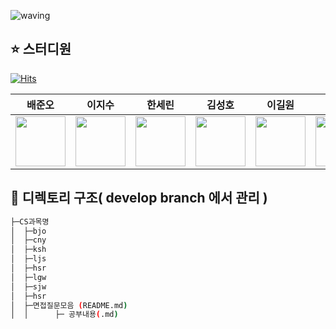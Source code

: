 ![waving](https://capsule-render.vercel.app/api?type=waving&height=200&text=Tech-Interview&fontAlign=70&fontAlignY=35&color=gradient)


## ⭐️ 스터디원
[![Hits](https://hits.seeyoufarm.com/api/count/incr/badge.svg?url=https%3A%2F%2Fgithub.com%2FJunobee25%2FKT-CS-For-Tech-Interview&count_bg=%236EFF00&title_bg=%23555555&icon=&icon_color=%23E7E7E7&title=hits&edge_flat=false)](https://hits.seeyoufarm.com)


| 배준오 | 이지수 | 한세린 | 김성호 | 이길원| 최나영 | 양혜정 | 송준원 |                                                                                                 
| :--------------------------------------------: | :--------------------------------------------: |  :--------------------------------------------: | :------------------------------------------: | :--------------------------------------------: | :--------------------------------------------: | :--------------------------------------------: |  :--------------------------------------------: |
| <img width="80px" src="https://avatars.githubusercontent.com/u/109403631?v=4" /> | <img width="80px" src="https://user-images.githubusercontent.com/50205887/207570536-f5a82e48-99a1-4399-91d3-75fc5f8f3349.png" /> | <img width="80px" src="https://avatars.githubusercontent.com/u/62207913?v=4"/> |<img width="80px" src="https://avatars.githubusercontent.com/u/66792515?v=4">| <img width="80px" src="https://avatars.githubusercontent.com/u/89768010?v=4"> |<img width="80px" src="https://avatars.githubusercontent.com/u/121682792?v=4"> |<img width="80px" src="https://avatars.githubusercontent.com/u/57888145?v=4"> |<img width="80px" src="https://avatars.githubusercontent.com/u/57888145?v=4">| [@Junobee25](https://github.com/Junobee25) | [@jisoo29](https://github.com/jisoo29) | [@jhsy0429](https://github.com/jhsy0429) | [@kimseongho3077](https://github.com/kimseongho3077)|[@GilWonLee](https://github.com/ROADwon) | [@rxmxntic](https://github.com/rxmxntic) | [@yanghj0](https://github.com/yanghj0) |  [@yanghj0](https://github.com/yanghj0) |



## 📑 디렉토리 구조( develop branch 에서 관리 )
```sh
├─CS과목명
│  ├─bjo
│  ├─cny
│  ├─ksh
│  ├─ljs
│  ├─hsr
│  ├─lgw
│  ├─sjw
│  ├─hsr
│  ├─면접질문모음 (README.md) 
│  │      ├─ 공부내용(.md)
```
